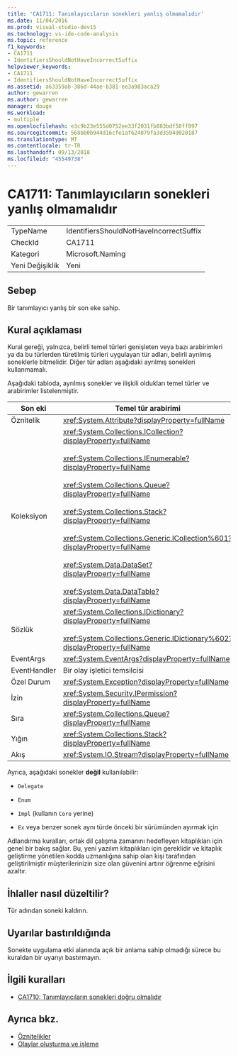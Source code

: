 ```yaml
---
title: 'CA1711: Tanımlayıcıların sonekleri yanlış olmamalıdır'
ms.date: 11/04/2016
ms.prod: visual-studio-dev15
ms.technology: vs-ide-code-analysis
ms.topic: reference
f1_keywords:
- CA1711
- IdentifiersShouldNotHaveIncorrectSuffix
helpviewer_keywords:
- CA1711
- IdentifiersShouldNotHaveIncorrectSuffix
ms.assetid: a63359ab-386d-44ae-b381-ee3a983aca29
author: gewarren
ms.author: gewarren
manager: douge
ms.workload:
- multiple
ms.openlocfilehash: e3c9b23e555d0752ee33f2031fb883bdf50ff897
ms.sourcegitcommit: 568bb0b944d16cfe1af624879fa3d3594d020187
ms.translationtype: MT
ms.contentlocale: tr-TR
ms.lasthandoff: 09/13/2018
ms.locfileid: "45549738"
---
```

# <a name="ca1711-identifiers-should-not-have-incorrect-suffix"></a>CA1711: Tanımlayıcıların sonekleri yanlış olmamalıdır

|||
|-|-|
|TypeName|IdentifiersShouldNotHaveIncorrectSuffix|
|CheckId|CA1711|
|Kategori|Microsoft.Naming|
|Yeni Değişiklik|Yeni|

## <a name="cause"></a>Sebep

Bir tanımlayıcı yanlış bir son eke sahip.

## <a name="rule-description"></a>Kural açıklaması

Kural gereği, yalnızca, belirli temel türleri genişleten veya bazı arabirimleri ya da bu türlerden türetilmiş türleri uygulayan tür adları, belirli ayrılmış soneklerle bitmelidir. Diğer tür adları aşağıdaki ayrılmış sonekleri kullanmamalı.

Aşağıdaki tabloda, ayrılmış sonekler ve ilişkili oldukları temel türler ve arabirimler listelenmiştir.

|Son eki|Temel tür arabirimi|
|------------|--------------------------|
|Öznitelik|<xref:System.Attribute?displayProperty=fullName>|
|Koleksiyon|<xref:System.Collections.ICollection?displayProperty=fullName><br /><br /> <xref:System.Collections.IEnumerable?displayProperty=fullName><br /><br /> <xref:System.Collections.Queue?displayProperty=fullName><br /><br /> <xref:System.Collections.Stack?displayProperty=fullName><br /><br /> <xref:System.Collections.Generic.ICollection%601?displayProperty=fullName><br /><br /> <xref:System.Data.DataSet?displayProperty=fullName><br /><br /> <xref:System.Data.DataTable?displayProperty=fullName>|
|Sözlük|<xref:System.Collections.IDictionary?displayProperty=fullName><br /><br /> <xref:System.Collections.Generic.IDictionary%602?displayProperty=fullName>|
|EventArgs|<xref:System.EventArgs?displayProperty=fullName>|
|EventHandler|Bir olay işletici temsilcisi|
|Özel Durum|<xref:System.Exception?displayProperty=fullName>|
|İzin|<xref:System.Security.IPermission?displayProperty=fullName>|
|Sıra|<xref:System.Collections.Queue?displayProperty=fullName>|
|Yığın|<xref:System.Collections.Stack?displayProperty=fullName>|
|Akış|<xref:System.IO.Stream?displayProperty=fullName>|

Ayrıca, aşağıdaki sonekler **değil** kullanılabilir:

- `Delegate`

- `Enum`

- `Impl` (kullanın `Core` yerine)

- `Ex` veya benzer sonek aynı türde önceki bir sürümünden ayırmak için

Adlandırma kuralları, ortak dil çalışma zamanını hedefleyen kitaplıkları için genel bir bakış sağlar. Bu, yeni yazılım kitaplıkları için gereklidir ve kitaplık geliştirme yönetilen kodda uzmanlığına sahip olan kişi tarafından geliştirilmiştir müşterilerinizin size olan güvenini artırır öğrenme eğrisini azaltır.

## <a name="how-to-fix-violations"></a>İhlaller nasıl düzeltilir?

Tür adından soneki kaldırın.

## <a name="when-to-suppress-warnings"></a>Uyarılar bastırıldığında

Sonekte uygulama etki alanında açık bir anlama sahip olmadığı sürece bu kuraldan bir uyarıyı bastırmayın.

## <a name="related-rules"></a>İlgili kuralları

- [CA1710: Tanımlayıcıların sonekleri doğru olmalıdır](../code-quality/ca1710-identifiers-should-have-correct-suffix.md)

## <a name="see-also"></a>Ayrıca bkz.

- [Öznitelikler](/dotnet/standard/design-guidelines/attributes)
- [Olaylar oluşturma ve işleme](/dotnet/standard/events/index)